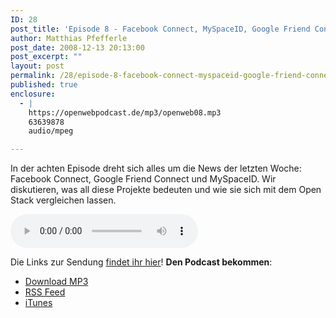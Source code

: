 ```yaml
---
ID: 28
post_title: 'Episode 8 - Facebook Connect, MySpaceID, Google Friend Connect und der Open Stack'
author: Matthias Pfefferle
post_date: 2008-12-13 20:13:00
post_excerpt: ""
layout: post
permalink: /28/episode-8-facebook-connect-myspaceid-google-friend-connect-und-der-open-stack/
published: true
enclosure:
  - |
    https://openwebpodcast.de/mp3/openweb08.mp3
    63639878
    audio/mpeg

---
```

In der achten Episode dreht sich alles um die News der letzten Woche: Facebook Connect, Google Friend Connect und MySpaceID. Wir diskutieren, was all diese Projekte bedeuten und wie sie sich mit dem Open Stack vergleichen lassen.

<audio controls>
  <source src="https://openwebpodcast.de/mp3/openweb08.mp3" type="audio/mpeg">
  Ihr Browser unterstützt diesen Audio-Player nicht.
</audio>

Die Links zur Sendung [findet ihr hier](/networks/wiki/index.episode-8)! **Den Podcast bekommen**:

*   [Download MP3](https://openwebpodcast.de/mp3/openweb08.mp3)
*   [RSS Feed](http://feeds.feedburner.com/openwebcast)
*   [iTunes](http://phobos.apple.com/WebObjects/MZStore.woa/wa/viewPodcast?id=294732929)
